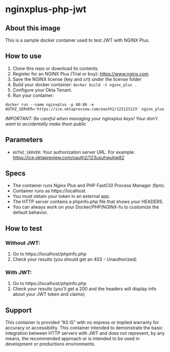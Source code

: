 # nginxplus-php-jwt


## About this image

This is a sample docker container used to test JWT with NGINX Plus.

## How to use

1. Clone this repo or download its contents.
2. Register for an NGINX Plus (Trial or buy): https://www.nginx.com
3. Save the NGINX license (key and crt) under the license folder
4. Build your docker container: `docker build -t nginx_plus .`
5. Configure your Okta Tenant.
6. Run your container:
```
docker run --name nginxplus -p 80:80 -e AUTHZ_SERVER='https://ice.oktapreview.com/oauth2/123123123' nginx_plus
```

*IMPORTANT: Be careful when managing your nginxplus keys! Your don't want to accidentally make them public*

## Parameters

- `AUTHZ_SERVER`: Your authorization server URL. For example: https://ice.oktapreview.com/oauth2/123usuhwuhw82

## Specs

- The container runs Nginx Plus and PHP FastCGI Process Manager (fpm).
- Container runs as https://localhost.
- You must obtain your token in an external app.
- The HTTP server contains a phpinfo.php file that shows your HEADERS.
- You can always work on your Docker/PHP/NGINX-fu to customize the default behavior.

## How to test

### Without JWT:

1. Go to https://localhost/phpinfo.php
2. Check your results (you should get an 403 - Unauthorized)

### With JWT:

1. Go to https://localhost/phpinfo.php
2. Check your results (you'll get a 200 and the headers will display info about your JWT token and claims)

## Support

This container is provided “AS IS” with no express or implied warranty for accuracy or accessibility. This container intended to demonstrate the basic integration between HTTP servers with JWT and does not represent, by any means, the recommended approach or is intended to be used in development or productions environments.
